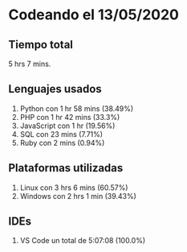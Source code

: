 # Codeando el 13/05/2020

## Tiempo total
5 hrs 7 mins.

## Lenguajes usados
1. Python con 1 hr 58 mins (38.49%)
1. PHP con 1 hr 42 mins (33.3%)
1. JavaScript con 1 hr (19.56%)
1. SQL con 23 mins (7.71%)
1. Ruby con 2 mins (0.94%)

## Plataformas utilizadas
1. Linux con 3 hrs 6 mins (60.57%)
1. Windows con 2 hrs 1 min (39.43%)

## IDEs
1. VS Code un total de 5:07:08 (100.0%)
